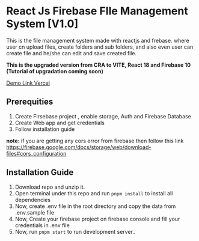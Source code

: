# React Js Firebase FIle Management System [V1.0] 

This is the file management system made with reactjs and frebase. where user cn upload files, create folders and sub folders, and also even user can create file and he/she can edit and save created file.

**This is the upgraded version from CRA to VITE, React 18 and Firebase 10 (Tutorial of upgradation coming soon)**

<a href="https://react-firebase-file-management-system.vercel.app/">Demo Link Vercel</a> 

## Prerequities
1. Create Firsebase project , enable storage, Auth and Firebase Database
2. Create Web app and get credentials
3. Follow installation guide

**note:** if you are getting any cors error from firebase then follow this link https://firebase.google.com/docs/storage/web/download-files#cors_configuration


## Installation Guide

1. Download repo and unzip it.
2. Open terminal under this repo and run `pnpm install` to install all dependencies
3. Now, create .env file in the root directory and copy the data from .env.sample file
4. Now, Create your firebase project on firebase console and fill your credentials in .env file
5. Now, run `pnpm start` to run development server..

